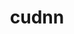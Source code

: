 ---
title: "cudnn"
layout: cache
categories: [package, develop-2024-02-18]
meta: {"versions": ["8.9.7.29-11", "8.9.7.29-12"], "compilers": ["gcc@=11.4.0"], "oss": ["ubuntu20.04", "ubuntu22.04"], "platforms": ["linux"], "targets": ["x86_64_v3"], "stacks": ["e4s", "ml-linux-x86_64-cuda", "root"], "num_specs": 3, "num_specs_by_stack": {"root": 3, "e4s": 2, "ml-linux-x86_64-cuda": 1}}
spec_details: [{"hash": "y6dsjwou7vjbwxx6igqoaikawwsoidzz", "compiler": "gcc@=11.4.0", "versions": ["8.9.7.29-12"], "os": "ubuntu20.04", "platform": "linux", "target": "x86_64_v3", "variants": ["build_system=generic"], "stacks": ["root", "e4s"], "size": "-", "tarball": "https://binaries.spack.io/releases/develop-2024-02-18/build_cache/linux-ubuntu20.04-x86_64_v3/gcc-11.4.0/cudnn-8.9.7.29-12/linux-ubuntu20.04-x86_64_v3-gcc-11.4.0-cudnn-8.9.7.29-12-y6dsjwou7vjbwxx6igqoaikawwsoidzz.spack"}, {"hash": "ryawll4jsal5z56xc6zw4ozr54b33nrt", "compiler": "gcc@=11.4.0", "versions": ["8.9.7.29-11"], "os": "ubuntu20.04", "platform": "linux", "target": "x86_64_v3", "variants": ["build_system=generic"], "stacks": ["root", "e4s"], "size": "-", "tarball": "https://binaries.spack.io/releases/develop-2024-02-18/build_cache/linux-ubuntu20.04-x86_64_v3/gcc-11.4.0/cudnn-8.9.7.29-11/linux-ubuntu20.04-x86_64_v3-gcc-11.4.0-cudnn-8.9.7.29-11-ryawll4jsal5z56xc6zw4ozr54b33nrt.spack"}, {"hash": "4a4rwfal5yqffw3x5b3inn25hjnq2jjo", "compiler": "gcc@=11.4.0", "versions": ["8.9.7.29-11"], "os": "ubuntu22.04", "platform": "linux", "target": "x86_64_v3", "variants": ["build_system=generic"], "stacks": ["ml-linux-x86_64-cuda", "root"], "size": "-", "tarball": "https://binaries.spack.io/releases/develop-2024-02-18/build_cache/linux-ubuntu22.04-x86_64_v3/gcc-11.4.0/cudnn-8.9.7.29-11/linux-ubuntu22.04-x86_64_v3-gcc-11.4.0-cudnn-8.9.7.29-11-4a4rwfal5yqffw3x5b3inn25hjnq2jjo.spack"}]
---